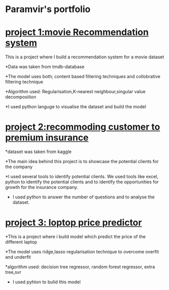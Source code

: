 # Paramvir's portfolio

# [project 1:movie Recommendation system](https://github.com/sparambali/movie-recommending-system)

This is a project where I build a recommendation system for a movie dataset

*Data was taken from tmdb-database

*The model uses both; content based filtering techniques and collobrative filtering technique

*Algorithm used: Regularisation,K-nearest neighbour,singular value decomposition

*I  used python languge to visualise the dataset and build the model


# [project 2:recommoding customer to premium insurance](https://github.com/sparambali/capstone-project1)

*dataset was taken from kaggle

*The main idea behind this project is to showcase the potential clients for the company

*I used several tools to identify potential clients. We  used tools like excel, python to identify the potential clients and to identify the opportunities for growth for the insurance company.

* I used python to answer the number of questions and to analyse the dataset.

# [project 3: loptop price predictor](https://github.com/sparambali/laptop-price-predictor)

*This is a project where i build model which predict the price of the different laptop

*The model uses  ridge,lasso regularisation technique to overcome overfit and underfit

*algorithm used: decision tree regressor, random forest regressor, extra tree,svr

* I used pyhton to bulid this model
